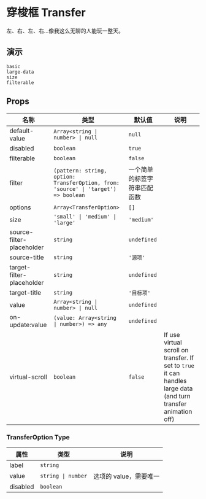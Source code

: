 # 穿梭框 Transfer

<!--single-column-->

左、右、左、右...像我这么无聊的人能玩一整天。

## 演示

```demo
basic
large-data
size
filterable
```

## Props

| 名称 | 类型 | 默认值 | 说明 |
| --- | --- | --- | --- |
| default-value | `Array<string \| number> \| null` | `null` |  |
| disabled | `boolean` | `true` |  |
| filterable | `boolean` | `false` |  |
| filter | `(pattern: string, option: TransferOption, from: 'source' \| 'target') => boolean` | 一个简单的标签字符串匹配函数 |  |
| options | `Array<TransferOption>` | `[]` |  |
| size | `'small' \| 'medium' \| 'large'` | `'medium'` |  |
| source-filter-placeholder | `string` | `undefined` |  |
| source-title | `string` | `'源项'` |  |
| target-filter-placeholder | `string` | `undefined` |  |
| target-title | `string` | `'目标项'` |  |
| value | `Array<string \| number> \| null` | `undefined` |  |
| on-update:value | `(value: Array<string \| number>) => any` | `undefined` |  |
| virtual-scroll | `boolean` | `false` | If use virtual scroll on transfer. If set to `true` it can handles large data (and turn transfer animation off) |

### TransferOption Type

| 属性     | 类型               | 说明                   |
| -------- | ------------------ | ---------------------- |
| label    | `string`           |                        |
| value    | `string \| number` | 选项的 value，需要唯一 |
| disabled | `boolean`          |                        |

<!-- ## 备注
当听到同事和我说他要往里面放上千条数据的时候，我是很蛋疼的。贫瘠的想象让我实在难想出为啥非得用这个东西装这么多数据。但是必须承认，大多数情况下还是我考虑得不太周全。

几个月之前，我给它弄了个好玩的动画，但是它会触发大量 DOM 的回流。那个时候我根本没考虑还会有人往这里怼这么多数据。虽然我的原则是绝不对样式妥协，但是还是很难跨过浏览器和硬件的限制。这感觉都成了个哲学问题，造一辆车和劳斯莱斯一样舒适，还要和法拉利(或者保时捷、其他什么的)一样快几乎不太可能。

（不要说宾利欧陆GT，我觉得那个车长得不太行，它出局了）

样式不能妥协，但问题还得解决，所以最后决定搞个加速开关处理大量数据，想快也可以，不放动画就完了。 -->
